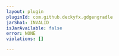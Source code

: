 ```yaml
---
layout: plugin
pluginId: com.github.deckyfx.gdgengradle
jarSha1: INVALID
isJarAvailable: false
error: NONE
violations: []

---
```

